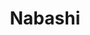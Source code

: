 ---
layout: post
layout: main
title: Nabashi
categories: [mohsen_yeganeh]
file: /assets/music/mohsen_yeganeh-nabashi.mp3
---
